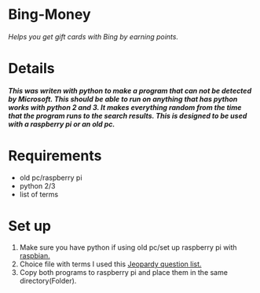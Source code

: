 # Bing-Money
###### Helps you get gift cards with Bing by earning points.

# Details 
##### This was writen with python to make a program that can not be detected by Microsoft.  This should be able to run on anything that has python works with python 2 and 3. It makes everything random from the time that the program runs to the search results.  This is designed to be used with a raspberry pi or an old pc.

# Requirements
* old pc/raspberry pi
* python 2/3
* list of terms

# Set up
1. Make sure you have python if using old pc/set up raspberry pi with [raspbian.](https://www.raspberrypi.org/downloads/raspbian/)
2. Choice file with terms I used this [Jeopardy question list.](https://www.reddit.com/r/datasets/comments/1uyd0t/200000_jeopardy_questions_in_a_json_file/)
3. Copy both programs to raspberry pi and place them in the same directory(Folder).
